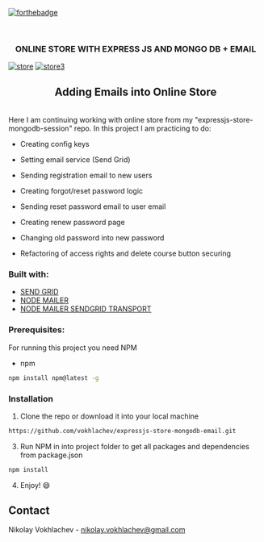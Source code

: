 [![forthebadge](https://forthebadge.com/images/badges/uses-js.svg)](https://en.wikipedia.org/wiki/JavaScript)

<br />
<p align="center">

  <h3 align="center"> ONLINE STORE WITH EXPRESS JS  AND MONGO DB + EMAIL</h3>
  
  <a href="https://ibb.co/mXrJF8F"><img src="https://i.ibb.co/cCKJXLX/store.png" alt="store" border="0"></a>
  <a href="https://ibb.co/4mMsSNp"><img src="https://i.ibb.co/0DZB9Jr/store3.png" alt="store3" border="0"></a>
  <br />
 </p>

<h2 align="center">Adding Emails into Online Store</h2>
<br />
Here I am continuing working with online store from my "expressjs-store-mongodb-session" repo. In this project I am practicing to do:

* Creating config keys

* Setting email service (Send Grid)

* Sending registration email to new users

* Creating forgot/reset password logic

* Sending reset password email to user email

* Creating renew password page

* Changing old password into new password

* Refactoring of access rights and delete course button securing

### Built with:
* [SEND GRID](https://sendgrid.com/)
* [NODE MAILER](https://www.npmjs.com/package/nodemailer)
* [NODE MAILER SENDGRID TRANSPORT](https://www.npmjs.com/package/nodemailer-sendgrid-transport)

### Prerequisites:

For running this project you need NPM

* npm
```sh
npm install npm@latest -g
```

### Installation

1. Clone the repo or download it into your local machine
```sh
https://github.com/vokhlachev/expressjs-store-mongodb-email.git
```
3. Run NPM in into project folder to get all packages and dependencies from package.json
```sh
npm install 
```
4. Enjoy! :smile:

## Contact

Nikolay Vokhlachev - nikolay.vokhlachev@gmail.com
